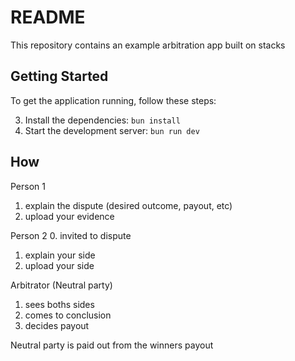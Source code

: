 # README

This repository contains an example arbitration app built on stacks

## Getting Started

To get the application running, follow these steps:

3. Install the dependencies: `bun install`
4. Start the development server: `bun run dev`

## How

Person 1
1. explain the dispute (desired outcome, payout, etc)
2. upload your evidence

Person 2
0. invited to dispute
1. explain your side
2. upload your side

Arbitrator (Neutral party)
1. sees boths sides
2. comes to conclusion
3. decides payout

Neutral party is paid out from the winners payout
